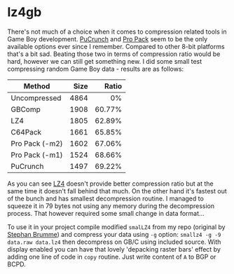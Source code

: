 # lz4gb
There's not much of a choice when it comes to compression related tools in Game Boy development. [PuCrunch](http://a1bert.kapsi.fi/Dev/pucrunch/) and [Pro Pack](http://aminet.net/package/util/pack/RNC_ProPack) seem to be the only available options ever since I remember. Compared to other 8-bit platforms that's a bit sad. Beating those two in terms of compression ratio would be hard, however we can still get something new. I did some small test compressing random Game Boy data - results are as follows:

| Method        | Size          | Ratio  |
| ------------- |--------------:| ------:|
| Uncompressed  | 4864          |     0% |
| GBComp        | 1908          | 60.77% |
| LZ4           | 1805          | 62.89% |
| C64Pack       | 1661          | 65.85% |
| Pro Pack (-m2)| 1602          | 67.06% |
| Pro Pack (-m1)| 1524          | 68.66% |
| PuCrunch      | 1497          | 69.22% |

As you can see [LZ4](http://www.lz4.org) doesn't provide better compression ratio but at the same time it doesn't fall behind that much. On the other hand it's fastest out of the bunch and has smallest decompression routine. I managed to squeeze it in 79 bytes not using any memory during the decompression process. That however required some small change in data format...

To use it in your project compile modified `smalLZ4` from my repo (original by [Stephan Brumme](http://create.stephan-brumme.com/smallz4/)) and compress your data using `-g` option: `smallz4 -g -9 data.raw data.lz4` then decompress on GB/C using included source. With display enabled you can have that lovely 'depacking raster bars' effect by adding one line of code in `copy` routine. Just write content of `A` to BGP or BCPD.
